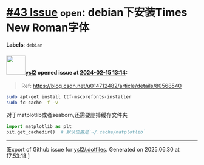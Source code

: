 # [\#43 Issue](https://github.com/ysl2/.dotfiles/issues/43) `open`: debian下安装Times New Roman字体
**Labels**: `debian`


#### <img src="https://avatars.githubusercontent.com/u/39717545?u=3a56d7b47e1688f70c83e440ba0835f8d24c43e3&v=4" width="50">[ysl2](https://github.com/ysl2) opened issue at [2024-02-15 13:14](https://github.com/ysl2/.dotfiles/issues/43):

> Ref: https://blog.csdn.net/u014712482/article/details/80568540

```bash
sudo apt-get install ttf-mscorefonts-installer
sudo fc-cache -f -v
```


对于matplotlib或者seaborn,还需要删掉缓存文件夹

```python
import matplotlib as plt
pit.get_cachedir()  # 默认位置是`~/.cache/matplotlib`
```




-------------------------------------------------------------------------------



[Export of Github issue for [ysl2/.dotfiles](https://github.com/ysl2/.dotfiles). Generated on 2025.06.30 at 17:53:18.]
